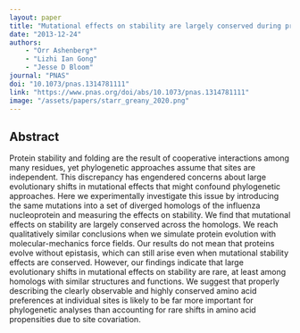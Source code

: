 ```yaml
---
layout: paper
title: "Mutational effects on stability are largely conserved during protein evolution"
date: "2013-12-24"
authors: 
    - "Orr Ashenberg*"
    - "Lizhi Ian Gong"
    - "Jesse D Bloom"
journal: "PNAS"
doi: "10.1073/pnas.1314781111"
link: "https://www.pnas.org/doi/abs/10.1073/pnas.1314781111"
image: "/assets/papers/starr_greany_2020.png"
---
```


## Abstract

Protein stability and folding are the result of cooperative interactions among many residues, yet phylogenetic approaches assume that sites are independent. This discrepancy has engendered concerns about large evolutionary shifts in mutational effects that might confound phylogenetic approaches. Here we experimentally investigate this issue by introducing the same mutations into a set of diverged homologs of the influenza nucleoprotein and measuring the effects on stability. We find that mutational effects on stability are largely conserved across the homologs. We reach qualitatively similar conclusions when we simulate protein evolution with molecular-mechanics force fields. Our results do not mean that proteins evolve without epistasis, which can still arise even when mutational stability effects are conserved. However, our findings indicate that large evolutionary shifts in mutational effects on stability are rare, at least among homologs with similar structures and functions. We suggest that properly describing the clearly observable and highly conserved amino acid preferences at individual sites is likely to be far more important for phylogenetic analyses than accounting for rare shifts in amino acid propensities due to site covariation.

